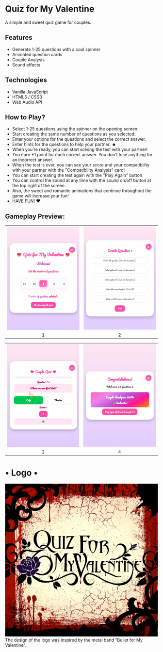 # Quiz for My Valentine

A simple and sweet quiz game for couples.

## Features
- Generate 1-25 questions with a cool spinner
- Animated question cards
- Couple Analysis
- Sound effects

## Technologies
- Vanilla JavaScript
- HTML5 / CSS3
- Web Audio API

## How to Play?
- Select 1-25 questions using the spinner on the opening screen.
- Start creating the same number of questions as you selected.
- Enter your options for the questions and select the correct answer.
- Enter hints for the questions to help your partner. ☻
- When you're ready, you can start solving the test with your partner!
- You earn +1 point for each correct answer. You don't lose anything for an incorrect answer.
- When the test is over, you can see your score and your compatibility with your partner with the "Compatibility Analysis" card!
- You can start creating the test again with the "Play Again" button.
- You can control the sound at any time with the sound on/off button at the top right of the screen.
- Also, the sweet and romantic animations that continue throughout the game will increase your fun!
- HAVE FUN! ♥

## Gameplay Preview:

<table>
  <tr>
    <td><img src="1.png" width="400"></td>
    <td><img src="2.png" width="401"></td>
  </tr>
  <tr>
    <td align="center">1</td>
    <td align="center">2</td>
  </tr>
</table>
<table>
  <tr>
    <td><img src="3.png" width="400"></td>
    <td><img src="4.png" width="404"></td>
  </tr>
  <tr>
    <td align="center">3</td>
    <td align="center">4</td>
  </tr>
</table>

# • Logo •

![• Logo • ](image.png)
The design of the logo was inspired by the metal band "Bullet for My Valentine".
